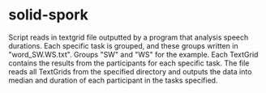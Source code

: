 # solid-spork
Script reads in textgrid file outputted by a program that analysis speech durations.
Each specific task is grouped, and these groups written in "word_SW.WS.txt". Groups "SW" and "WS" for the example.
Each TextGrid contains the results from the participants for each specific task.
The file reads all TextGrids from the specified directory and outputs the data into median and duration of each participant in the tasks specified.
